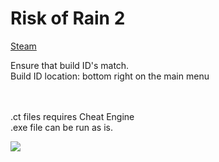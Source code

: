 # Risk of Rain 2
[Steam](https://store.steampowered.com/app/632360/Risk_of_Rain_2/)

Ensure that build ID's match. <br>
Build ID location: bottom right on the main menu

<br><br>
.ct  files requires Cheat Engine <br>
.exe file can be run as is.

![](info.gif)